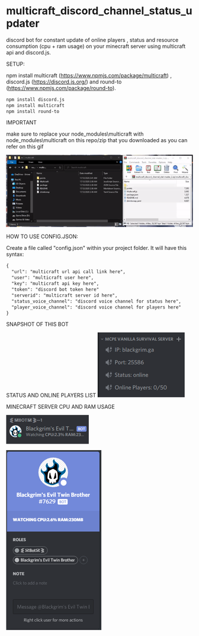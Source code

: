 # multicraft_discord_channel_status_updater
discord bot for constant update of online players , status and resource consumption (cpu + ram usage) on your minecraft server using multicraft api and discord.js.

SETUP:

npm install multicraft (https://www.npmjs.com/package/multicraft) , discord.js (https://discord.js.org/) and round-to (https://www.npmjs.com/package/round-to).

```
npm install discord.js
npm install multicraft
npm install round-to
```

IMPORTANT

make sure to replace your node_modules\multicraft with node_modules\multicraft on this repo/zip that you downloaded as you can refer on this gif


![](https://raw.githubusercontent.com/Azan-Shah/multicraft_discord_channel_stat/master/readme%20stuff/replace.gif)

HOW TO USE CONFIG.JSON:

Create a file called "config.json" within your project folder. It will have this syntax:

```
{
  "url": "multicraft url api call link here",
  "user": "multicraft user here",
  "key": "multicraft api key here",
  "token": "discord bot token here"
  "serverid": "multicraft server id here",
  "status_voice_channel": "discord voice channel for status here",
  "player_voice_channel": "discord voice channel for players here" 
}
```
SNAPSHOT OF THIS BOT

STATUS AND ONLINE PLAYERS LIST
![](https://raw.githubusercontent.com/Azan-Shah/multicraft_discord_channel_stat/master/readme%20stuff/minecraft%201.PNG)

MINECRAFT SERVER CPU AND RAM USAGE

![](https://raw.githubusercontent.com/Azan-Shah/multicraft_discord_channel_stat/master/readme%20stuff/minecraft%202.PNG)

![](https://raw.githubusercontent.com/Azan-Shah/multicraft_discord_channel_stat/master/readme%20stuff/minecraft%203.PNG)
